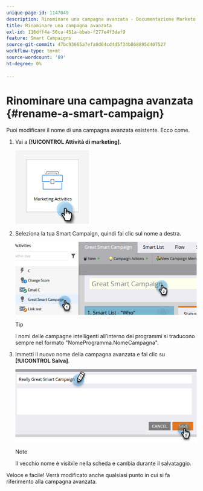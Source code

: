 ```yaml
---
unique-page-id: 1147049
description: Rinominare una campagna avanzata - Documentazione Marketo - Documentazione del prodotto
title: Rinominare una campagna avanzata
exl-id: 116dff4a-56ca-451a-bbab-f277e4f3daf9
feature: Smart Campaigns
source-git-commit: 47bc93665a7efa0d64cd4d5f34b868895d407527
workflow-type: tm+mt
source-wordcount: '89'
ht-degree: 0%

---
```


# Rinominare una campagna avanzata {#rename-a-smart-campaign}

Puoi modificare il nome di una campagna avanzata esistente. Ecco come.

1. Vai a **[!UICONTROL Attività di marketing]**.

   ![](assets/rename-a-smart-campaign-1.png)

1. Seleziona la tua Smart Campaign, quindi fai clic sul nome a destra.

   ![](assets/rename-a-smart-campaign-2.png)

   >[!TIP]
   >
   >I nomi delle campagne intelligenti all’interno dei programmi si traducono sempre nel formato &quot;NomeProgramma.NomeCampagna&quot;.

1. Immetti il nuovo nome della campagna avanzata e fai clic su **[!UICONTROL Salva]**.

   ![](assets/rename-a-smart-campaign-3.png)

   >[!NOTE]
   >
   >Il vecchio nome è visibile nella scheda e cambia durante il salvataggio.

Veloce e facile! Verrà modificato anche qualsiasi punto in cui si fa riferimento alla campagna avanzata.
